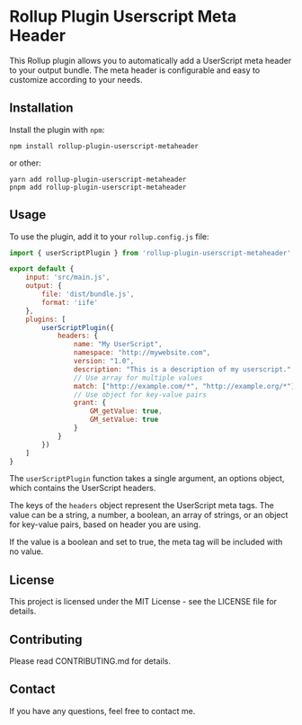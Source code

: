 # Rollup Plugin Userscript Meta Header
This Rollup plugin allows you to automatically add a UserScript meta header to your output bundle. The meta header is configurable and easy to customize according to your needs.

## Installation
Install the plugin with `npm`:
```shell
npm install rollup-plugin-userscript-metaheader
```
or other: 
```shell
yarn add rollup-plugin-userscript-metaheader
pnpm add rollup-plugin-userscript-metaheader
```

## Usage
To use the plugin, add it to your `rollup.config.js` file:
```javascript
import { userScriptPlugin } from 'rollup-plugin-userscript-metaheader';

export default {
    input: 'src/main.js',
    output: {
        file: 'dist/bundle.js',
        format: 'iife'
    },
    plugins: [
        userScriptPlugin({
            headers: {
                name: "My UserScript",
                namespace: "http://mywebsite.com",
                version: "1.0",
                description: "This is a description of my userscript.",
                // Use array for multiple values
                match: ["http://example.com/*", "http://example.org/*"],
                // Use object for key-value pairs
                grant: {
                    GM_getValue: true,
                    GM_setValue: true
                }
            }
        })
    ]
}
```
The `userScriptPlugin` function takes a single argument, an options object, which contains the UserScript headers.

The keys of the `headers` object represent the UserScript meta tags. The value can be a string, a number, a boolean, an array of strings, or an object for key-value pairs, based on header you are using.

If the value is a boolean and set to true, the meta tag will be included with no value.

## License
This project is licensed under the MIT License - see the LICENSE file for details.

## Contributing
Please read CONTRIBUTING.md for details.

## Contact
If you have any questions, feel free to contact me.




